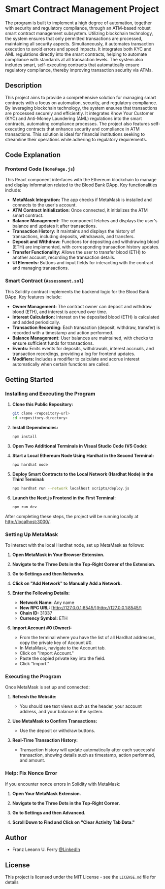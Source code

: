 # Smart Contract Management Project

The program is built to implement a high degree of automation, together with security and regulatory compliance, through an ATM-based robust smart contract management subsystem. Utilizing blockchain technology, the system ensures that only permitted transactions are processed, maintaining all security aspects. Simultaneously, it automates transaction execution to avoid errors and speed impacts. It integrates both KYC and AML regulations directly into the smart contracts, helping to automate compliance with standards at all transaction levels. The system also includes smart, self-executing contracts that automatically ensure regulatory compliance, thereby improving transaction security via ATMs.

## Description

This project aims to provide a comprehensive solution for managing smart contracts with a focus on automation, security, and regulatory compliance. By leveraging blockchain technology, the system ensures that transactions are processed securely and efficiently. It integrates Know Your Customer (KYC) and Anti-Money Laundering (AML) regulations into the smart contracts, automating compliance processes. The project also features self-executing contracts that enhance security and compliance in ATM transactions. This solution is ideal for financial institutions seeking to streamline their operations while adhering to regulatory requirements.

## Code Explanation

### Frontend Code (`HomePage.js`)

This React component interfaces with the Ethereum blockchain to manage and display information related to the Blood Bank DApp. Key functionalities include:

- **MetaMask Integration:** The app checks if MetaMask is installed and connects to the user's account.
- **ATM Contract Initialization:** Once connected, it initializes the ATM smart contract.
- **Balance Management:** The component fetches and displays the user's balance and updates it after transactions.
- **Transaction History:** It maintains and displays the history of transactions, including deposits, withdrawals, and transfers.
- **Deposit and Withdraw:** Functions for depositing and withdrawing blood (ETH) are implemented, with corresponding transaction history updates.
- **Transfer Functionality:** Allows the user to transfer blood (ETH) to another account, recording the transaction details.
- **UI Elements:** Buttons and input fields for interacting with the contract and managing transactions.

### Smart Contract (`Assessment.sol`)

This Solidity contract implements the backend logic for the Blood Bank DApp. Key features include:

- **Owner Management:** The contract owner can deposit and withdraw blood (ETH), and interest is accrued over time.
- **Interest Calculation:** Interest on the deposited blood (ETH) is calculated and added periodically.
- **Transaction Recording:** Each transaction (deposit, withdraw, transfer) is recorded with a timestamp and action performed.
- **Balance Management:** User balances are maintained, with checks to ensure sufficient funds for transactions.
- **Events:** Emits events for deposits, withdrawals, interest accruals, and transaction recordings, providing a log for frontend updates.
- **Modifiers:** Includes a modifier to calculate and accrue interest automatically when certain functions are called.

## Getting Started

### Installing and Executing the Program

1. **Clone this Public Repository:**
    ```bash
    git clone <repository-url>
    cd <repository-directory>
    ```

2. **Install Dependencies:**
    ```bash
    npm install
    ```

3. **Open Two Additional Terminals in Visual Studio Code (VS Code):**

4. **Start a Local Ethereum Node Using Hardhat in the Second Terminal:**
    ```bash
    npx hardhat node
    ```

5. **Deploy Smart Contracts to the Local Network (Hardhat Node) in the Third Terminal:**
    ```bash
    npx hardhat run --network localhost scripts/deploy.js
    ```

6. **Launch the Next.js Frontend in the First Terminal:**
    ```bash
    npm run dev
    ```

After completing these steps, the project will be running locally at [http://localhost:3000/](http://localhost:3000/).

### Setting Up MetaMask

To interact with the local Hardhat node, set up MetaMask as follows:

1. **Open MetaMask in Your Browser Extension.**

2. **Navigate to the Three Dots in the Top-Right Corner of the Extension.**

3. **Go to Settings and then Networks.**

4. **Click on "Add Network" to Manually Add a Network.**

5. **Enter the Following Details:**
    - **Network Name:** Any name
    - **New RPC URL:** [http://127.0.0.1:8545/](http://127.0.0.1:8545/)
    - **Chain ID:** 31337
    - **Currency Symbol:** ETH

6. **Import Account #0 (Owner):**
    - From the terminal where you have the list of all Hardhat addresses, copy the private key of Account #0.
    - In MetaMask, navigate to the Account tab.
    - Click on "Import Account."
    - Paste the copied private key into the field.
    - Click "Import."

### Executing the Program

Once MetaMask is set up and connected:

1. **Refresh the Website:** 
    - You should see text views such as the header, your account address, and your balance in the system.

2. **Use MetaMask to Confirm Transactions:** 
    - Use the deposit or withdraw buttons.

3. **Real-Time Transaction History:** 
    - Transaction history will update automatically after each successful transaction, showing details such as timestamp, action performed, and amount.

### Help: Fix Nonce Error

If you encounter nonce errors in Solidity with MetaMask:

1. **Open Your MetaMask Extension.**

2. **Navigate to the Three Dots in the Top-Right Corner.**

3. **Go to Settings and then Advanced.**

4. **Scroll Down to Find and Click on "Clear Activity Tab Data."**

## Author

- Franz Leeann U. Ferry [@LinkedIn](www.linkedin.com/in/franz-leeann-ferry-a286552a2)

## License

This project is licensed under the MIT License - see the `LICENSE.md` file for details
